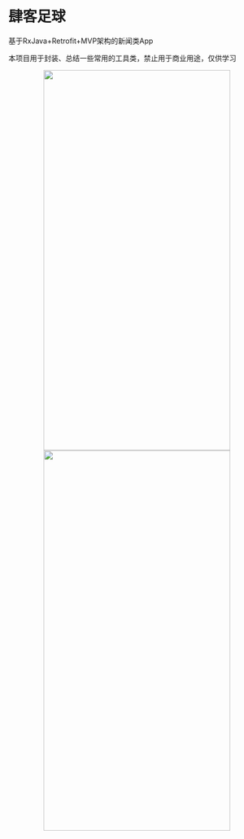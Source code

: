 # 肆客足球
基于RxJava+Retrofit+MVP架构的新闻类App

本项目用于封装、总结一些常用的工具类，禁止用于商业用途，仅供学习

<div align=center>
  <img width="367" height="747" src="http://upload-images.jianshu.io/upload_images/4293651-a463b077cf61f932.png?imageMogr2/auto-orient/strip%7CimageView2/2/w/1240"/>
<img width="367" height="747" src="http://upload-images.jianshu.io/upload_images/4293651-4ce5c48ea77901be.png?imageMogr2/auto-orient/strip%7CimageView2/2/w/1240"/>
</div>
